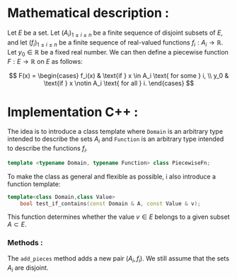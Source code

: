 # Mathematical description :
Let $E$ be a set. Let $(A_i)_{1 \leq i \leq n}$ be a finite sequence of disjoint subsets of $E$, and let $(f_i)_{1 \leq i \leq n}$ be a finite sequence of real-valued functions $f_i: A_i \to \mathbb{R}$. Let $y_0 \in \mathbb{R}$ be a fixed real number. We can then define a piecewise function $F: E \to \mathbb{R}$ on $E$ as follows:

$$
F(x) = 
\begin{cases} 
f_i(x) & \text{if } x \in A_i \text{ for some } i, \\
y_0 & \text{if } x \notin A_i \text{ for all } i.
\end{cases}
$$

# Implementation C++ :

The idea is to introduce a class template where `Domain` is an arbitrary type intended to describe the sets $A_i$ and `Function` is an arbitrary type intended to describe the functions $f_i$.

```cpp
template <typename Domain, typename Function> class PiecewiseFn;
```

To make the class as general and flexible as possible, i also introduce a function template:

```cpp
template<class Domain,class Value>
    bool test_if_contains(const Domain & A, const Value & v);
```

This function determines whether the value $v \in E$ belongs to a given subset $A \subset E$.

### Methods :

The `add_pieces` method adds a new pair $(A_i, f_i)$. We still assume that the sets $A_i$ are disjoint.
